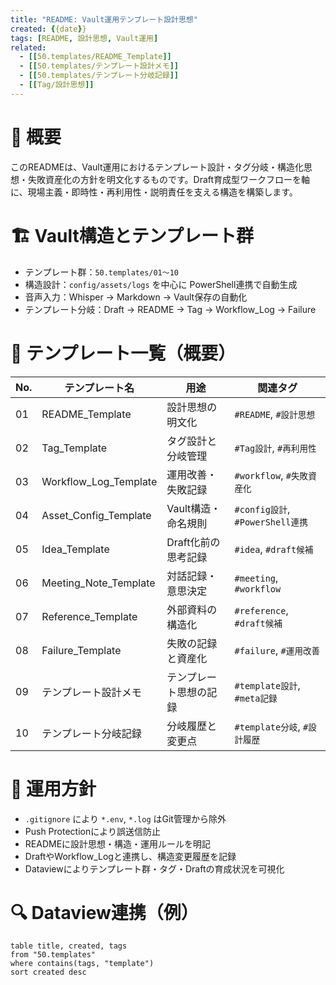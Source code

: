 ```yaml
---
title: "README: Vault運用テンプレート設計思想"
created: {{date}}
tags: [README, 設計思想, Vault運用]
related: 
  - [[50.templates/README_Template]]
  - [[50.templates/テンプレート設計メモ]]
  - [[50.templates/テンプレート分岐記録]]
  - [[Tag/設計思想]]
---
```


# 🧭 概要
このREADMEは、Vault運用におけるテンプレート設計・タグ分岐・構造化思想・失敗資産化の方針を明文化するものです。Draft育成型ワークフローを軸に、現場主義・即時性・再利用性・説明責任を支える構造を構築します。

# 🏗️ Vault構造とテンプレート群
- テンプレート群：`50.templates/01〜10`
- 構造設計：`config/assets/logs` を中心に PowerShell連携で自動生成
- 音声入力：Whisper → Markdown → Vault保存の自動化
- テンプレート分岐：Draft → README → Tag → Workflow_Log → Failure

# 🧩 テンプレート一覧（概要）

| No. | テンプレート名 | 用途 | 関連タグ |
|-----|----------------|------|-----------|
| 01  | README_Template | 設計思想の明文化 | `#README`, `#設計思想` |
| 02  | Tag_Template | タグ設計と分岐管理 | `#Tag設計`, `#再利用性` |
| 03  | Workflow_Log_Template | 運用改善・失敗記録 | `#workflow`, `#失敗資産化` |
| 04  | Asset_Config_Template | Vault構造・命名規則 | `#config設計`, `#PowerShell連携` |
| 05  | Idea_Template | Draft化前の思考記録 | `#idea`, `#draft候補` |
| 06  | Meeting_Note_Template | 対話記録・意思決定 | `#meeting`, `#workflow` |
| 07  | Reference_Template | 外部資料の構造化 | `#reference`, `#draft候補` |
| 08  | Failure_Template | 失敗の記録と資産化 | `#failure`, `#運用改善` |
| 09  | テンプレート設計メモ | テンプレート思想の記録 | `#template設計`, `#meta記録` |
| 10  | テンプレート分岐記録 | 分岐履歴と変更点 | `#template分岐`, `#設計履歴` |

# 🔧 運用方針
- `.gitignore` により `*.env`, `*.log` はGit管理から除外
- Push Protectionにより誤送信防止
- READMEに設計思想・構造・運用ルールを明記
- DraftやWorkflow_Logと連携し、構造変更履歴を記録
- Dataviewによりテンプレート群・タグ・Draftの育成状況を可視化

# 🔍 Dataview連携（例）

```dataview
table title, created, tags
from "50.templates"
where contains(tags, "template")
sort created desc